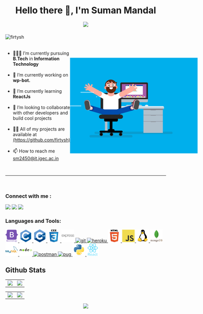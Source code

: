 <h1 align="center">Hello there 👋, I'm Suman Mandal</h1>
<div align="center">
<img src="https://readme-typing-svg.herokuapp.com?size=21&center=true&vCenter=true&width=622&lines=An+aspiring+MERN+Stack+Developer+from+India">
</div >
<div style="margin:20px 0">
<img src="https://komarev.com/ghpvc/?username=firtysh&label=Profile+Views&color=green&style=flat" alt="firtysh" /> 
</div>
<div style="display:flex;justify-content:space-around;align-items:center">
<ul>
<li>👨🏻‍🎓 I’m currently pursuing <strong>B.Tech</strong> in <strong>Information Technology</strong></li>
<br>
<li>🔭 I’m currently working on <strong>wp-bot.</strong></li>
<br>
<li>🌱 I’m currently learning <strong>ReactJs</strong></li>
<br>
<li>🤝 I’m looking to collaborate with other developers and build cool projects</li>
<br>
<li>👨‍💻 All of my projects are available at <a href="https://github.com/firtysh">(https://github.com/firtysh)</a> </li>
<br>
<li>📫 How to reach me <a href="mailto:sm2450@it.jgec.ac.in">sm2450@it.jgec.ac.in</a></li>
</ul>
<img  width="400px" src="coding.gif" />
</div>
<br>
<hr>
<br>
<h3 align="left">Connect with me :</h3>

[![](https://img.shields.io/badge/Facebook-1877F2?style=for-the-badge&logo=facebook&logoColor=white)](https://www.facebook.com/profile.php?id=100044273148241)
[![](https://img.shields.io/badge/Instagram-E4405F?style=for-the-badge&logo=instagram&logoColor=white)](https://www.instagram.com/_suman.aes)
[![](https://img.shields.io/badge/LinkedIn-0077B5?style=for-the-badge&logo=linkedin&logoColor=white)](https://www.linkedin.com/in/sumanmandal-03/)

<h3 align="left">Languages and Tools:</h3>
<p align="left"> <a href="https://getbootstrap.com" target="_blank" rel="noreferrer"> <img src="https://raw.githubusercontent.com/devicons/devicon/master/icons/bootstrap/bootstrap-plain-wordmark.svg" alt="bootstrap" width="40" height="40"/> </a> <a href="https://www.cprogramming.com/" target="_blank" rel="noreferrer"> <img src="https://raw.githubusercontent.com/devicons/devicon/master/icons/c/c-original.svg" alt="c" width="40" height="40"/> </a> <a href="https://www.w3schools.com/cpp/" target="_blank" rel="noreferrer"> <img src="https://raw.githubusercontent.com/devicons/devicon/master/icons/cplusplus/cplusplus-original.svg" alt="cplusplus" width="40" height="40"/> </a> <a href="https://www.w3schools.com/css/" target="_blank" rel="noreferrer"> <img src="https://raw.githubusercontent.com/devicons/devicon/master/icons/css3/css3-original-wordmark.svg" alt="css3" width="40" height="40"/> </a> <a href="https://expressjs.com" target="_blank" rel="noreferrer"> <img src="https://raw.githubusercontent.com/devicons/devicon/master/icons/express/express-original-wordmark.svg" alt="express" width="40" height="40"/> </a> <a href="https://git-scm.com/" target="_blank" rel="noreferrer"> <img src="https://www.vectorlogo.zone/logos/git-scm/git-scm-icon.svg" alt="git" width="40" height="40"/> </a> <a href="https://heroku.com" target="_blank" rel="noreferrer"> <img src="https://www.vectorlogo.zone/logos/heroku/heroku-icon.svg" alt="heroku" width="40" height="40"/> </a> <a href="https://www.w3.org/html/" target="_blank" rel="noreferrer"> <img src="https://raw.githubusercontent.com/devicons/devicon/master/icons/html5/html5-original-wordmark.svg" alt="html5" width="40" height="40"/> </a> <a href="https://developer.mozilla.org/en-US/docs/Web/JavaScript" target="_blank" rel="noreferrer"> <img src="https://raw.githubusercontent.com/devicons/devicon/master/icons/javascript/javascript-original.svg" alt="javascript" width="40" height="40"/> </a> <a href="https://www.linux.org/" target="_blank" rel="noreferrer"> <img src="https://raw.githubusercontent.com/devicons/devicon/master/icons/linux/linux-original.svg" alt="linux" width="40" height="40"/> </a> <a href="https://www.mongodb.com/" target="_blank" rel="noreferrer"> <img src="https://raw.githubusercontent.com/devicons/devicon/master/icons/mongodb/mongodb-original-wordmark.svg" alt="mongodb" width="40" height="40"/> </a> <a href="https://www.mysql.com/" target="_blank" rel="noreferrer"> <img src="https://raw.githubusercontent.com/devicons/devicon/master/icons/mysql/mysql-original-wordmark.svg" alt="mysql" width="40" height="40"/> </a> <a href="https://nodejs.org" target="_blank" rel="noreferrer"> <img src="https://raw.githubusercontent.com/devicons/devicon/master/icons/nodejs/nodejs-original-wordmark.svg" alt="nodejs" width="40" height="40"/> </a> <a href="https://postman.com" target="_blank" rel="noreferrer"> <img src="https://www.vectorlogo.zone/logos/getpostman/getpostman-icon.svg" alt="postman" width="40" height="40"/> </a> <a href="https://pugjs.org" target="_blank" rel="noreferrer"> <img src="https://cdn.worldvectorlogo.com/logos/pug.svg" alt="pug" width="40" height="40"/> </a> <a href="https://www.python.org" target="_blank" rel="noreferrer"> <img src="https://raw.githubusercontent.com/devicons/devicon/master/icons/python/python-original.svg" alt="python" width="40" height="40"/> </a> <a href="https://reactjs.org/" target="_blank" rel="noreferrer"> <img src="https://raw.githubusercontent.com/devicons/devicon/master/icons/react/react-original-wordmark.svg" alt="react" width="40" height="40"/> </a> </p>


## Github Stats  
<table><tr><td valign="top" width="50%">

<img src="https://github-readme-stats.vercel.app/api?username=firtysh&show_icons=true&theme=monokai" align="left" style="width: 100%" />

</td><td valign="top" width="50%">

<img src="https://github-readme-stats.vercel.app/api/top-langs/?username=firtysh&hide_border=true&layout=compact&theme=monokai" align="left" style="width: 100%" />

</td></tr></table>  



<table><tr><td valign="top" width="50%">

<img src="https://github-readme-streak-stats.herokuapp.com?user=firtysh&theme=monokai&hide_border=true&date_format=%5BY.%5Dn.j&stroke=53DD25&currStreakNum=DD2727&dates=DD30A9" align="left" style="width: 100%" />

</td><td valign="top" width="50%">

<img src="https://activity-graph.herokuapp.com/graph?username=firtysh&theme=monokai" align="left" style="width: 100%" />

</td></tr></table>  


<div align="center">
  <a href="https://open.spotify.com/user/1xqh9d85ptiurfd4wuzftevro">
    <img src="https://readme-spotify-tingz.vercel.app/api/now-playing">
  </a>
</div>

<!--START_SECTION:waka-->
<!--END_SECTION:waka-->
